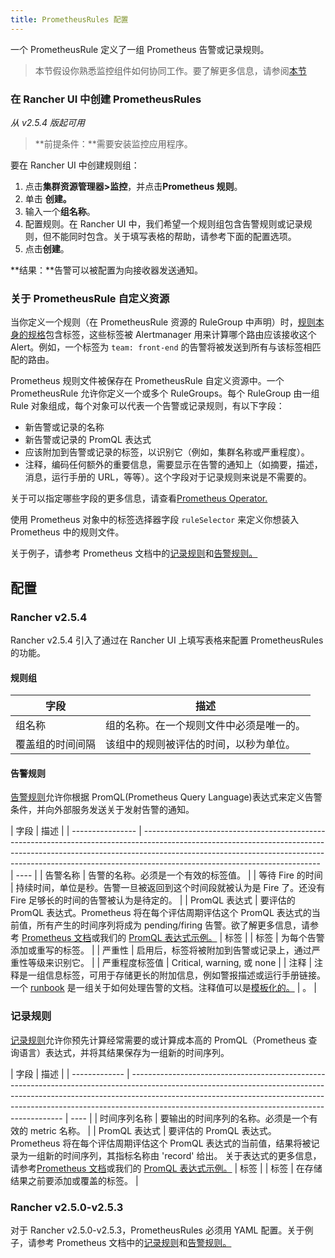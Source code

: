 ```yaml
---
title: PrometheusRules 配置
---
```


一个 PrometheusRule 定义了一组 Prometheus 告警或记录规则。

> 本节假设你熟悉监控组件如何协同工作。要了解更多信息，请参阅[本节](/docs/rancher2.5/monitoring-alerting/how-monitoring-works/_index)

### 在 Rancher UI 中创建 PrometheusRules

_从 v2.5.4 版起可用_

> **前提条件：**需要安装监控应用程序。

要在 Rancher UI 中创建规则组：

1. 点击**集群资源管理器>监控**，并点击**Prometheus 规则**。
1. 单击 **创建。**
1. 输入一个**组名称**。
1. 配置规则。在 Rancher UI 中，我们希望一个规则组包含告警规则或记录规则，但不能同时包含。关于填写表格的帮助，请参考下面的配置选项。
1. 点击**创建**。

**结果：**告警可以被配置为向接收器发送通知。

### 关于 PrometheusRule 自定义资源

当你定义一个规则（在 PrometheusRule 资源的 RuleGroup 中声明）时，[规则本身的规格](https://github.com/prometheus-operator/prometheus-operator/blob/master/Documentation/api.md#rule)包含标签，这些标签被 Alertmanager 用来计算哪个路由应该接收这个 Alert。例如，一个标签为 `team: front-end` 的告警将被发送到所有与该标签相匹配的路由。

Prometheus 规则文件被保存在 PrometheusRule 自定义资源中。一个 PrometheusRule 允许你定义一个或多个 RuleGroups。每个 RuleGroup 由一组 Rule 对象组成，每个对象可以代表一个告警或记录规则，有以下字段：

- 新告警或记录的名称
- 新告警或记录的 PromQL 表达式
- 应该附加到告警或记录的标签，以识别它（例如，集群名称或严重程度）。
- 注释，编码任何额外的重要信息，需要显示在告警的通知上（如摘要，描述，消息，运行手册的 URL，等等）。这个字段对于记录规则来说是不需要的。

关于可以指定哪些字段的更多信息，请查看[Prometheus Operator.](https://github.com/prometheus-operator/prometheus-operator/blob/master/Documentation/api.md#prometheusrulespec)

使用 Prometheus 对象中的标签选择器字段 `ruleSelector` 来定义你想装入 Prometheus 中的规则文件。

关于例子，请参考 Prometheus 文档中的[记录规则](https://prometheus.io/docs/prometheus/latest/configuration/recording_rules/)和[告警规则。](https://prometheus.io/docs/prometheus/latest/configuration/alerting_rules/)

## 配置

### Rancher v2.5.4

Rancher v2.5.4 引入了通过在 Rancher UI 上填写表格来配置 PrometheusRules 的功能。

#### 规则组

| 字段             | 描述                                     |
| ---------------- | ---------------------------------------- |
| 组名称           | 组的名称。在一个规则文件中必须是唯一的。 |
| 覆盖组的时间间隔 | 该组中的规则被评估的时间，以秒为单位。   |

#### 告警规则

[告警规则](https://prometheus.io/docs/prometheus/latest/configuration/alerting_rules/)允许你根据 PromQL(Prometheus Query Language)表达式来定义告警条件，并向外部服务发送关于发射告警的通知。

| 字段             | 描述                                                                                                                                                                                                                                                                                   |
| ---------------- | -------------------------------------------------------------------------------------------------------------------------------------------------------------------------------------------------------------------------------------------------------------------------------------- | ---- |
| 告警名称         | 告警的名称。必须是一个有效的标签值。                                                                                                                                                                                                                                                   |
| 等待 Fire 的时间 | 持续时间，单位是秒。告警一旦被返回到这个时间段就被认为是 Fire 了。还没有 Fire 足够长的时间的告警被认为是待定的。                                                                                                                                                                       |
| PromQL 表达式    | 要评估的 PromQL 表达式。Prometheus 将在每个评估周期评估这个 PromQL 表达式的当前值，所有产生的时间序列将成为 pending/firing 告警。欲了解更多信息，请参考 [Prometheus 文档](https://prometheus.io/docs/prometheus/latest/querying/basics/)或我们的 [PromQL 表达式示例。](/docs/rancher2.5/monitoring-alerting/expression/_index) | 标签 |
| 标签             | 为每个告警添加或重写的标签。                                                                                                                                                                                                                                                           |
| 严重性           | 启用后，标签将被附加到告警或记录上，通过严重性等级来识别它。                                                                                                                                                                                                                           |
| 严重程度标签值   | Critical, warning, 或 none                                                                                                                                                                                                                                                             |
| 注释             | 注释是一组信息标签，可用于存储更长的附加信息，例如警报描述或运行手册链接。一个 [runbook](https://en.wikipedia.org/wiki/Runbook) 是一组关于如何处理告警的文档。注释值可以是[模板化的。](https://prometheus.io/docs/prometheus/latest/configuration/alerting_rules/#templating)          | 。   |

### 记录规则

[记录规则](https://prometheus.io/docs/prometheus/latest/configuration/recording_rules/#recording-rules)允许你预先计算经常需要的或计算成本高的 PromQL（Prometheus 查询语言）表达式，并将其结果保存为一组新的时间序列。

| 字段          | 描述                                                                                                                                                                                                                                                                                                    |
| ------------- | ------------------------------------------------------------------------------------------------------------------------------------------------------------------------------------------------------------------------------------------------------------------------------------------------------- | ---- |
| 时间序列名称  | 要输出的时间序列的名称。必须是一个有效的 metric 名称。                                                                                                                                                                                                                                                  |
| PromQL 表达式 | 要评估的 PromQL 表达式。Prometheus 将在每个评估周期评估这个 PromQL 表达式的当前值，结果将被记录为一组新的时间序列，其指标名称由 'record' 给出。 关于表达式的更多信息，请参考[Prometheus 文档](https://prometheus.io/docs/prometheus/latest/querying/basics/)或我们的 [PromQL 表达式示例。](/docs/rancher2.5/monitoring-alerting/expression/_index) | 标签 |
| 标签          | 在存储结果之前要添加或覆盖的标签。                                                                                                                                                                                                                                                                      |

### Rancher v2.5.0-v2.5.3

对于 Rancher v2.5.0-v2.5.3，PrometheusRules 必须用 YAML 配置。关于例子，请参考 Prometheus 文档中的[记录规则](https://prometheus.io/docs/prometheus/latest/configuration/recording_rules/)和[告警规则。](https://prometheus.io/docs/prometheus/latest/configuration/alerting_rules/)
